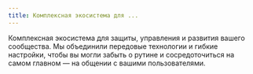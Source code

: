 ```yaml
---
title: Комплексная экосистема для ...
---
```


Комплексная экосистема для защиты, управления и развития вашего сообщества. Мы объединили передовые технологии и гибкие настройки, чтобы вы могли забыть о рутине и сосредоточиться на самом главном — на общении с вашими пользователями.
